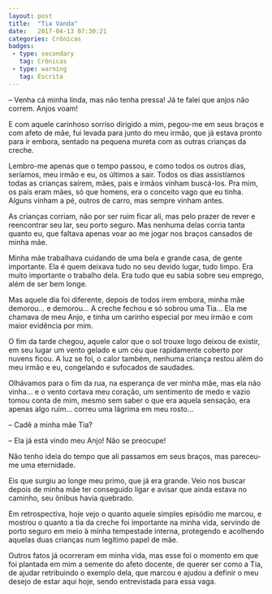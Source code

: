 ```yaml
---
layout: post
title:  "Tia Vanda"
date:   2017-04-13 07:30:21
categories: Crônicas
badges:
 - type: secondary
   tag: Crônicas
 - type: warning
   tag: Escrita
---
```



– Venha cá minha linda, mas não tenha pressa! Já te falei que anjos não correm. Anjos voam!

<!--more-->

E com aquele carinhoso sorriso dirigido a mim, pegou-me em seus braços e com afeto de mãe, fui levada para junto do meu irmão, que já estava pronto para ir embora, sentado na pequena mureta com as outras crianças da creche.

Lembro-me apenas que o tempo passou, e como todos os outros dias, seríamos, meu irmão e eu, os últimos a sair. Todos os dias assistíamos todas as crianças saírem, mães, pais e irmãos vinham buscá-los. Pra mim, os pais eram mães,  só que homens, era o conceito vago que eu tinha. Alguns vinham a pé, outros de carro, mas sempre vinham antes.

As crianças corriam, não por ser ruim ficar ali, mas pelo prazer de rever e reencontrar seu lar, seu porto seguro. Mas nenhuma delas corria tanta quanto eu, que faltava apenas voar ao me jogar nos braços cansados de minha mãe.

Minha mãe trabalhava cuidando de uma bela e grande casa, de gente importante. Ela é quem deixava tudo no seu devido lugar, tudo limpo. Era muito importante o trabalho dela. Era tudo que eu sabia sobre seu emprego, além  de ser bem longe.

Mas aquele dia foi diferente, depois de todos irem embora, minha mãe demorou… e demorou… A creche fechou e só sobrou uma Tia… Ela me chamava de meu Anjo, e tinha um carinho especial por meu irmão e com maior evidência por mim.

O fim da tarde chegou, aquele calor que o sol trouxe logo deixou de existir, em seu lugar um vento gelado e um céu que rapidamente coberto por nuvens ficou. A luz se foi, o calor também, nenhuma criança restou além do meu irmão e eu, congelando e sufocados de saudades.

Olhávamos para o fim da rua, na esperança de ver minha mãe, mas ela não vinha… e o vento cortava meu coração,  um sentimento de medo e vazio tomou conta de mim, mesmo sem saber o que era aquela sensação,  era apenas algo ruim… correu uma lágrima em meu rosto…

– Cadê a minha mãe Tia?

– Ela já está vindo meu Anjo! Não se preocupe!

Não tenho ideia do tempo que ali passamos em seus braços, mas pareceu-me uma eternidade.

Eis que surgiu ao longe meu primo, que já era grande. Veio nos buscar depois de minha mãe ter conseguido ligar e avisar que ainda estava no caminho, seu ônibus havia quebrado.

Em retrospectiva, hoje vejo o quanto aquele simples episódio me marcou, e mostrou o quanto a tia da creche foi importante na minha vida, servindo de porto seguro em meio à minha tempestade interna, protegendo e acolhendo aquelas duas crianças num legítimo papel de mãe.

Outros fatos já ocorreram em minha vida, mas esse foi o momento em que foi plantada em mim a semente do afeto docente, de querer ser como a Tia, de ajudar retribuindo o exemplo dela, que marcou e ajudou a definir o meu desejo de estar aqui hoje, sendo entrevistada para essa vaga.
